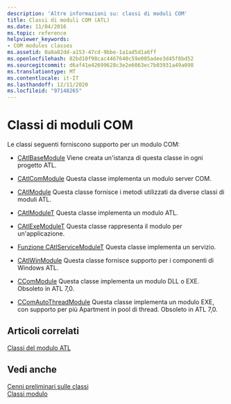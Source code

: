 ```yaml
---
description: 'Altre informazioni su: classi di moduli COM'
title: Classi di moduli COM (ATL)
ms.date: 11/04/2016
ms.topic: reference
helpviewer_keywords:
- COM modules classes
ms.assetid: 0a8a82dd-a153-47cd-9bbe-1a1ad5d1a6ff
ms.openlocfilehash: 82bd10f98cac4467640c59e005adee3d45f8bd52
ms.sourcegitcommit: d6af41e42699628c3e2e6063ec7b03931a49a098
ms.translationtype: MT
ms.contentlocale: it-IT
ms.lasthandoff: 12/11/2020
ms.locfileid: "97148265"
---
```

# <a name="com-modules-classes"></a>Classi di moduli COM

Le classi seguenti forniscono supporto per un modulo COM:

- [CAtlBaseModule](../atl/reference/catlbasemodule-class.md) Viene creata un'istanza di questa classe in ogni progetto ATL.

- [CAtlComModule](../atl/reference/catlcommodule-class.md) Questa classe implementa un modulo server COM.

- [CAtlModule](../atl/reference/catlmodule-class.md) Questa classe fornisce i metodi utilizzati da diverse classi di moduli ATL.

- [CAtlModuleT](../atl/reference/catlmodulet-class.md) Questa classe implementa un modulo ATL.

- [CAtlExeModuleT](../atl/reference/catlexemodulet-class.md) Questa classe rappresenta il modulo per un'applicazione.

- [Funzione CAtlServiceModuleT](../atl/reference/catlservicemodulet-class.md) Questa classe implementa un servizio.

- [CAtlWinModule](../atl/reference/catlwinmodule-class.md) Questa classe fornisce supporto per i componenti di Windows ATL.

- [CComModule](../atl/reference/ccommodule-class.md) Questa classe implementa un modulo DLL o EXE. Obsoleto in ATL 7,0.

- [CComAutoThreadModule](../atl/reference/ccomautothreadmodule-class.md) Questa classe implementa un modulo EXE, con supporto per più Apartment in pool di thread. Obsoleto in ATL 7,0.

## <a name="related-articles"></a>Articoli correlati

[Classi del modulo ATL](../atl/atl-module-classes.md)

## <a name="see-also"></a>Vedi anche

[Cenni preliminari sulle classi](../atl/atl-class-overview.md)<br/>
[Classi modulo](../atl/atl-module-classes.md)
